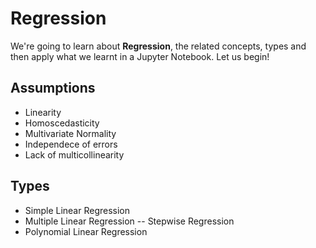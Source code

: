 # Regression

We're going to learn about **Regression**, the related concepts, types and then apply what we learnt in a Jupyter Notebook.
Let us begin!

## Assumptions

- Linearity
- Homoscedasticity
- Multivariate Normality
- Independece of errors
- Lack of multicollinearity

## Types
- Simple Linear Regression
- Multiple Linear Regression
-- Stepwise Regression
- Polynomial Linear Regression
